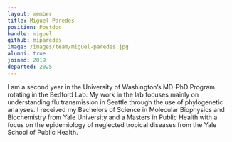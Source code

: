 ```yaml
---
layout: member
title: Miguel Paredes
position: Postdoc
handle: miguel
github: miparedes
image: /images/team/miguel-paredes.jpg
alumni: true
joined: 2019
departed: 2025
---
```


I am a second year in the University of Washington’s MD-PhD Program rotating in the Bedford Lab. My work in the lab focuses mainly on understanding flu transmission in Seattle through the use of phylogenetic analyses. I received my Bachelors of Science in Molecular Biophysics and Biochemistry from Yale University and a Masters in Public Health with a focus on the epidemiology of neglected tropical diseases from the Yale School of Public Health.
